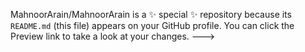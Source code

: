 
MahnoorArain/MahnoorArain is a ✨ special ✨ repository because its `README.md` (this file) appears on your GitHub profile.
You can click the Preview link to take a look at your changes.
--->
